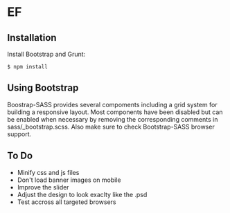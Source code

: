 # EF

## Installation
Install Bootstrap and Grunt:
```console
$ npm install
```

## Using Bootstrap
Boostrap-SASS provides several compoments including a grid system for building a responsive layout.
Most components have been disabled but can be enabled when necessary by removing the corresponding comments in sass/_bootstrap.scss.
Also make sure to check Bootstrap-SASS browser support.

## To Do
- Minify css and js files
- Don't load banner images on mobile
- Improve the slider
- Adjust the design to look exaclty like the .psd
- Test accross all targeted browsers
